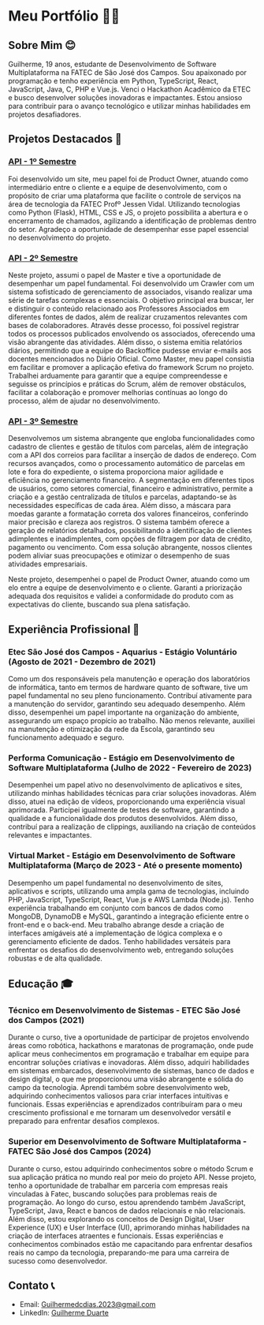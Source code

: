 # Meu Portfólio 👩‍💻

## Sobre Mim 😊

Guilherme, 19 anos, estudante de Desenvolvimento de Software Multiplataforma na FATEC de São José dos Campos. Sou apaixonado por programação e tenho experiência em Python, TypeScript, React, JavaScript, Java, C, PHP e Vue.js. Venci o Hackathon Acadêmico da ETEC e busco desenvolver soluções inovadoras e impactantes. Estou ansioso para contribuir para o avanço tecnológico e utilizar minhas habilidades em projetos desafiadores.

## Projetos Destacados 💼

### [API - 1º Semestre](https://github.com/404-BIS/Sistema-Gestao-Servicos)

Foi desenvolvido um site, meu papel foi de Product Owner, atuando como intermediário entre o cliente e a equipe de desenvolvimento, com o propósito de criar uma plataforma que facilite o controle de serviços na área de tecnologia da FATEC Profº Jessen Vidal. Utilizando tecnologias como Python (Flask), HTML, CSS e JS, o projeto possibilita a abertura e o encerramento de chamados, agilizando a identificação de problemas dentro do setor. Agradeço a oportunidade de desempenhar esse papel essencial no desenvolvimento do projeto.

### [API - 2º Semestre](https://github.com/MidNight-Tecnology/API-MidAll-2022.2)

Neste projeto, assumi o papel de Master e tive a oportunidade de desempenhar um papel fundamental. Foi desenvolvido um Crawler com um sistema sofisticado de gerenciamento de associados, visando realizar uma série de tarefas complexas e essenciais. O objetivo principal era buscar, ler e distinguir o conteúdo relacionado aos Professores Associados em diferentes fontes de dados, além de realizar cruzamentos relevantes com bases de colaboradores. Através desse processo, foi possível registrar todos os processos publicados envolvendo os associados, oferecendo uma visão abrangente das atividades. Além disso, o sistema emitia relatórios diários, permitindo que a equipe do Backoffice pudesse enviar e-mails aos docentes mencionados no Diário Oficial. Como Master, meu papel consistia em facilitar e promover a aplicação efetiva do framework Scrum no projeto. Trabalhei arduamente para garantir que a equipe compreendesse e seguisse os princípios e práticas do Scrum, além de remover obstáculos, facilitar a colaboração e promover melhorias contínuas ao longo do processo, além de ajudar no desenvolvimento.

### [API - 3º Semestre](https://github.com/orgs/CopiloTTeam/repositories)

Desenvolvemos um sistema abrangente que engloba funcionalidades como cadastro de clientes e gestão de títulos com parcelas, além de integração com a API dos correios para facilitar a inserção de dados de endereço. Com recursos avançados, como o processamento automático de parcelas em lote e fora do expediente, o sistema proporciona maior agilidade e eficiência no gerenciamento financeiro. A segmentação em diferentes tipos de usuários, como setores comercial, financeiro e administrativo, permite a criação e a gestão centralizada de títulos e parcelas, adaptando-se às necessidades específicas de cada área. Além disso, a máscara para moedas garante a formatação correta dos valores financeiros, conferindo maior precisão e clareza aos registros. O sistema também oferece a geração de relatórios detalhados, possibilitando a identificação de clientes adimplentes e inadimplentes, com opções de filtragem por data de crédito, pagamento ou vencimento. Com essa solução abrangente, nossos clientes podem aliviar suas preocupações e otimizar o desempenho de suas atividades empresariais.

Neste projeto, desempenhei o papel de Product Owner, atuando como um elo entre a equipe de desenvolvimento e o cliente. Garanti a priorização adequada dos requisitos e validei a conformidade do produto com as expectativas do cliente, buscando sua plena satisfação.

## Experiência Profissional 💼

### Etec São José dos Campos - Aquarius - Estágio Voluntário (Agosto de 2021 - Dezembro de 2021)

Como um dos responsáveis pela manutenção e operação dos laboratórios de informática, tanto em termos de hardware quanto de software, tive um papel fundamental no seu pleno funcionamento. Contribuí ativamente para a manutenção do servidor, garantindo seu adequado desempenho. Além disso, desempenhei um papel importante na organização do ambiente, assegurando um espaço propício ao trabalho. Não menos relevante, auxiliei na manutenção e otimização da rede da Escola, garantindo seu funcionamento adequado e seguro.
### Performa Comunicação - Estágio em Desenvolvimento de Software Multiplataforma (Julho de 2022 - Fevereiro de 2023)

Desempenhei um papel ativo no desenvolvimento de aplicativos e sites, utilizando minhas habilidades técnicas para criar soluções inovadoras. Além disso, atuei na edição de vídeos, proporcionando uma experiência visual aprimorada. Participei igualmente de testes de software, garantindo a qualidade e a funcionalidade dos produtos desenvolvidos. Além disso, contribuí para a realização de clippings, auxiliando na criação de conteúdos relevantes e impactantes.

### Virtual Market - Estágio em Desenvolvimento de Software Multiplataforma (Março de 2023 - Até o presente momento)

Desempenho um papel fundamental no desenvolvimento de sites, aplicativos e scripts, utilizando uma ampla gama de tecnologias, incluindo PHP, JavaScript, TypeScript, React, Vue.js e AWS Lambda (Node.js). Tenho experiência trabalhando em conjunto com bancos de dados como MongoDB, DynamoDB e MySQL, garantindo a integração eficiente entre o front-end e o back-end. Meu trabalho abrange desde a criação de interfaces amigáveis até a implementação de lógica complexa e o gerenciamento eficiente de dados. Tenho habilidades versáteis para enfrentar os desafios do desenvolvimento web, entregando soluções robustas e de alta qualidade.

## Educação 🎓

### Técnico em Desenvolvimento de Sistemas - ETEC São José dos Campos (2021)


Durante o curso, tive a oportunidade de participar de projetos envolvendo áreas como robótica, hackathons e maratonas de programação, onde pude aplicar meus conhecimentos em programação e trabalhar em equipe para encontrar soluções criativas e inovadoras. Além disso, adquiri habilidades em sistemas embarcados, desenvolvimento de sistemas, banco de dados e design digital, o que me proporcionou uma visão abrangente e sólida do campo da tecnologia. Aprendi também sobre desenvolvimento web, adquirindo conhecimentos valiosos para criar interfaces intuitivas e funcionais. Essas experiências e aprendizados contribuíram para o meu crescimento profissional e me tornaram um desenvolvedor versátil e preparado para enfrentar desafios complexos.

### Superior em Desenvolvimento de Software Multiplataforma - FATEC São José dos Campos (2024)


Durante o curso, estou adquirindo conhecimentos sobre o método Scrum e sua aplicação prática no mundo real por meio do projeto API. Nesse projeto, tenho a oportunidade de trabalhar em parceria com empresas reais vinculadas à Fatec, buscando soluções para problemas reais de programação. Ao longo do curso, estou aprendendo também JavaScript, TypeScript, Java, React e bancos de dados relacionais e não relacionais. Além disso, estou explorando os conceitos de Design Digital, User Experience (UX) e User Interface (UI), aprimorando minhas habilidades na criação de interfaces atraentes e funcionais. Essas experiências e conhecimentos combinados estão me capacitando para enfrentar desafios reais no campo da tecnologia, preparando-me para uma carreira de sucesso como desenvolvedor.

## Contato 📞

- Email: [Guilhermedcdias.2023@gmail.com](mailto:guilhermedcdias.2022@gmail.com)
- LinkedIn: [Guilherme Duarte](https://www.linkedin.com/in/guilherme-duarte-cenzi-dias-9737621b6/)


